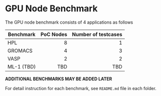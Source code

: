 # GPU Node Benchmark

The GPU node benchmark consists of 4 applications as follows

| Benchmark     | PoC Nodes| Number of  testcases |
| ------------- |---------:| ---------:|
| HPL           | 8        | 1         | 
| GROMACS       | 4        | 3         | 
| VASP          | 2        | 2         | 
| ML-1 (TBD)    | TBD      | TBD       | 

**ADDITIONAL BENCHMARKS MAY BE ADDED LATER**

For detail instruction for each benchmark, see `README.md` file in each folder.
